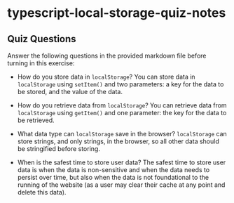 # typescript-local-storage-quiz-notes

## Quiz Questions

Answer the following questions in the provided markdown file before turning in this exercise:

- How do you store data in `localStorage`?
  You can store data in `localStorage` using `setItem()` and two parameters: a key for the data to be stored, and the value of the data.

- How do you retrieve data from `localStorage`?
  You can retrieve data from `localStorage` using `getItem()` and one parameter: the key for the data to be retrieved.

- What data type can `localStorage` save in the browser?
  `localStorage` can store strings, and only strings, in the browser, so all other data should be stringified before storing.

- When is the safest time to store user data?
  The safest time to store user data is when the data is non-sensitive and when the data needs to persist over time, but also when the data is not foundational to the running of the website (as a user may clear their cache at any point and delete this data).
